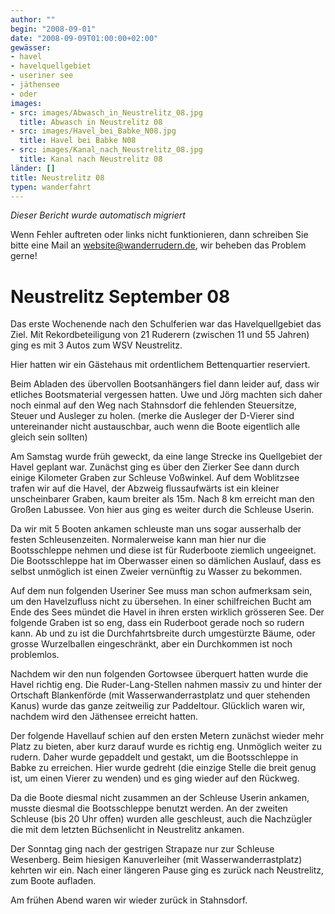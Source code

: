 ```yaml
---
author: ""
begin: "2008-09-01"
date: "2008-09-09T01:00:00+02:00"
gewässer:
- havel
- havelquellgebiet
- useriner see
- jäthensee
- oder
images:
- src: images/Abwasch_in_Neustrelitz_08.jpg
  title: Abwasch in Neustrelitz 08
- src: images/Havel_bei_Babke_N08.jpg
  title: Havel bei Babke N08
- src: images/Kanal_nach_Neustrelitz_08.jpg
  title: Kanal nach Neustrelitz 08
länder: []
title: Neustrelitz 08
typen: wanderfahrt
---
```



*Dieser Bericht wurde automatisch migriert*

Wenn Fehler auftreten oder links nicht funktionieren, dann schreiben Sie bitte eine Mail an website@wanderrudern.de, wir beheben das Problem gerne!



# Neustrelitz September 08


Das erste Wochenende nach den Schulferien war das Havelquellgebiet das Ziel. Mit Rekordbeteiligung von 21 Ruderern (zwischen 11 und 55 Jahren) ging es mit 3 Autos zum WSV Neustrelitz.

Hier hatten wir ein Gästehaus mit ordentlichem Bettenquartier reserviert.

Beim Abladen des übervollen Bootsanhängers fiel dann leider auf, dass wir etliches Bootsmaterial vergessen hatten. Uwe und Jörg machten sich daher noch einmal auf den Weg nach Stahnsdorf die fehlenden Steuersitze, Steuer und Ausleger zu holen. (merke die Ausleger der D-Vierer sind untereinander nicht austauschbar, auch wenn die Boote eigentlich alle gleich sein sollten)

Am Samstag wurde früh geweckt, da eine lange Strecke ins Quellgebiet der Havel geplant war. Zunächst ging es über den Zierker See dann durch einige Kilometer Graben zur Schleuse Voßwinkel. Auf dem Woblitzsee trafen wir auf die Havel, der Abzweig flussaufwärts ist ein kleiner unscheinbarer Graben, kaum breiter als 15m. Nach 8 km erreicht man den Großen Labussee. Von hier aus ging es weiter durch die Schleuse Userin.

Da wir mit 5 Booten ankamen schleuste man uns sogar ausserhalb der festen Schleusenzeiten. Normalerweise kann man hier nur die Bootsschleppe nehmen und diese ist für Ruderboote ziemlich ungeeignet. Die Bootsschleppe hat im Oberwasser einen so dämlichen Auslauf, dass es selbst unmöglich ist einen Zweier vernünftig zu Wasser zu bekommen.

Auf dem nun folgenden Useriner See muss man schon aufmerksam sein, um den Havelzufluss nicht zu übersehen. In einer schilfreichen Bucht am Ende des Sees mündet die Havel in ihren ersten wirklich grösseren See. Der folgende Graben ist so eng, dass ein Ruderboot gerade noch so rudern kann. Ab und zu ist die Durchfahrtsbreite durch umgestürzte Bäume, oder  grosse Wurzelballen eingeschränkt, aber ein Durchkommen ist noch problemlos.

Nachdem wir den nun folgenden Gortowsee überquert hatten wurde die Havel richtig eng. Die Ruder-Lang-Stellen nahmen massiv zu und hinter der Ortschaft Blankenförde (mit Wasserwanderrastplatz und quer stehenden Kanus) wurde das ganze zeitweilig zur Paddeltour. Glücklich waren wir, nachdem wird den Jäthensee erreicht hatten.

Der folgende Havellauf schien auf den ersten Metern zunächst wieder mehr Platz zu bieten, aber kurz darauf wurde es richtig eng. Unmöglich weiter zu rudern. Daher wurde gepaddelt und gestakt, um die Bootsschleppe in Babke zu erreichen. Hier wurde gedreht (die einzige Stelle die breit genug ist, um einen Vierer zu wenden) und es ging wieder auf den Rückweg.

Da die Boote diesmal nicht zusammen an der Schleuse Userin ankamen, musste diesmal die Bootsschleppe benutzt werden. An der zweiten Schleuse (bis 20 Uhr offen) wurden alle geschleust, auch die Nachzügler die mit dem letzten Büchsenlicht in Neustrelitz ankamen.

Der Sonntag ging nach der gestrigen Strapaze nur zur Schleuse Wesenberg. Beim hiesigen Kanuverleiher (mit Wasserwanderrastplatz) kehrten wir ein. Nach einer längeren Pause ging es zurück nach Neustrelitz, zum Boote aufladen.

Am frühen Abend waren wir wieder zurück in Stahnsdorf.
